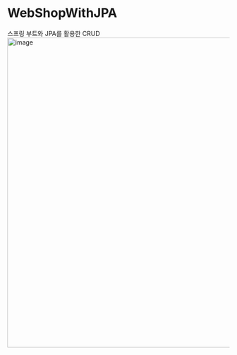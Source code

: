 # WebShopWithJPA
스프링 부트와 JPA를 활용한 CRUD 
<img width="701" alt="image" src="https://user-images.githubusercontent.com/69667560/161557485-8852f3d5-86ae-442a-a2d8-bd8d22e6cfe9.png">
